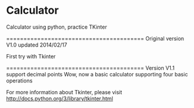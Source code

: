 Calculator
==========

Calculator using python, practice TKinter

========================================
Original version V1.0 updated 2014/02/17

First try with Tkinter

========================================
Version V1.1 support decimal points
Wow, now a basic calculator supporting four basic operations

For more information about Tkinter, please visit http://docs.python.org/3/library/tkinter.html